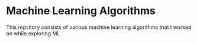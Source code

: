 # Machine Learning Algorithms

This repsitory consists of various machine learning algorithms that I worked on while exploring ML
